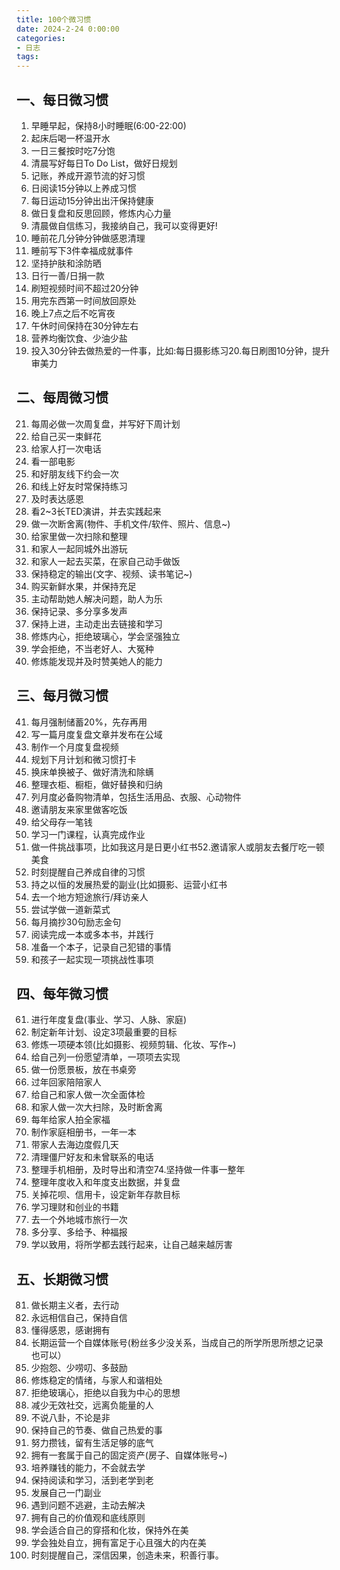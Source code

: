```yaml
---
title: 100个微习惯
date: 2024-2-24 0:00:00
categories:
- 日志
tags:
---
```


## 一、每日微习惯
1. 早睡早起，保持8小时睡眠(6:00-22:00)
2. 起床后喝一杯温开水
3. 一日三餐按时吃7分饱
4. 清晨写好每日To Do List，做好日规划
5. 记账，养成开源节流的好习惯 <!-- more -->
6. 日阅读15分钟以上养成习惯
7. 每日运动15分钟出出汗保持健康
8. 做日复盘和反思回顾，修炼内心力量
9. 清晨做自信练习，我接纳自己，我可以变得更好!
10. 睡前花几分钟分钟做感恩清理
11. 睡前写下3件幸福成就事件
12. 坚持护肤和涂防晒
13. 日行一善/日捐一款
14. 刷短视频时间不超过20分钟
15. 用完东西第一时间放回原处
16. 晚上7点之后不吃宵夜
17. 午休时间保持在30分钟左右
18. 营养均衡饮食、少油少盐
19. 投入30分钟去做热爱的一件事，比如:每日摄影练习20.每日刷图10分钟，提升审美力
## 二、每周微习惯
21. 每周必做一次周复盘，并写好下周计划
22. 给自己买一束鲜花
23. 给家人打一次电话
24. 看一部电影
25. 和好朋友线下约会一次
26. 和线上好友时常保持练习
27. 及时表达感恩
28. 看2~3长TED演讲，并去实践起来
29. 做一次断舍离(物件、手机文件/软件、照片、信息~)
30. 给家里做一次扫除和整理
31. 和家人一起同城外出游玩
32. 和家人一起去买菜，在家自己动手做饭
33. 保持稳定的输出(文字、视频、读书笔记~)
34. 购买新鲜水果，并保持充足
35. 主动帮助她人解决问题，助人为乐
36. 保持记录、多分享多发声
37. 保持上进，主动走出去链接和学习
38. 修炼内心，拒绝玻璃心，学会坚强独立
39. 学会拒绝，不当老好人、大冤种
40. 修炼能发现并及时赞美她人的能力
## 三、每月微习惯
41. 每月强制储蓄20%，先存再用
42. 写一篇月度复盘文章并发布在公域
43. 制作一个月度复盘视频
44. 规划下月计划和微习惯打卡
45. 换床单换被子、做好清洗和除螨
46. 整理衣柜、橱柜，做好替换和归纳
47. 列月度必备购物清单，包括生活用品、衣服、心动物件
48. 邀请朋友来家里做客吃饭
49. 给父母存一笔钱
50. 学习一门课程，认真完成作业
51. 做一件挑战事项，比如我这月是日更小红书52.邀请家人或朋友去餐厅吃一顿美食
53. 时刻提醒自己养成自律的习惯
54. 持之以恒的发展热爱的副业(比如摄影、运营小红书
55. 去一个地方短途旅行/拜访亲人
56. 尝试学做一道新菜式
57. 每月摘抄30句励志金句
58. 阅读完成一本或多本书，并践行
59. 准备一个本子，记录自己犯错的事情
60. 和孩子一起实现一项挑战性事项
## 四、每年微习惯
61. 进行年度复盘(事业、学习、人脉、家庭)
62. 制定新年计划、设定3项最重要的目标
63. 修炼一项硬本领(比如摄影、视频剪辑、化妆、写作~)
64. 给自己列一份愿望清单，一项项去实现
65. 做一份愿景板，放在书桌旁
66. 过年回家陪陪家人
67. 给自己和家人做一次全面体检
68. 和家人做一次大扫除，及时断舍离
69. 每年给家人拍全家福
70. 制作家庭相册书，一年一本
71. 带家人去海边度假几天
72. 清理僵尸好友和未曾联系的电话
73. 整理手机相册，及时导出和清空74.坚持做一件事一整年
75. 整理年度收入和年度支出数据，并复盘
76. 关掉花呗、信用卡，设定新年存款目标
77. 学习理财和创业的书籍
78. 去一个外地城市旅行一次
79. 多分享、多给予、种福报
80. 学以致用，将所学都去践行起来，让自己越来越厉害
## 五、长期微习惯
81. 做长期主义者，去行动
82. 永远相信自己，保持自信
83. 懂得感恩，感谢拥有
84. 长期运营一个自媒体账号(粉丝多少没关系，当成自己的所学所思所想之记录也可以）
85. 少抱怨、少唠叨、多鼓励
86. 修炼稳定的情绪，与家人和谐相处
87. 拒绝玻璃心，拒绝以自我为中心的思想
88. 减少无效社交，远离负能量的人
89. 不说八卦，不论是非
90. 保持自己的节奏、做自己热爱的事
91. 努力攒钱，留有生活足够的底气
92. 拥有一套属于自己的固定资产(房子、自媒体账号~)
93. 培养赚钱的能力，不会就去学
94. 保持阅读和学习，活到老学到老
95. 发展自己一门副业
96. 遇到问题不逃避，主动去解决
97. 拥有自己的价值观和底线原则
98. 学会适合自己的穿搭和化妆，保持外在美
99. 学会独处自立，拥有富足于心且强大的内在美
100. 时刻提醒自己，深信因果，创造未来，积善行事。
